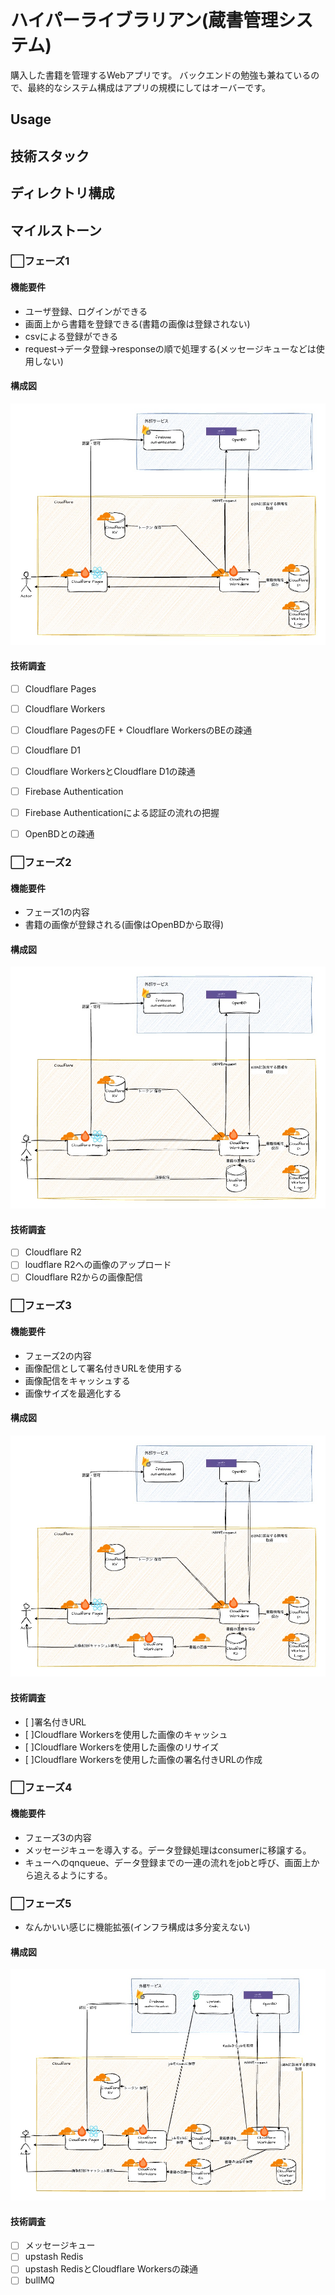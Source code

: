 # ハイパーライブラリアン(蔵書管理システム)
購入した書籍を管理するWebアプリです。
バックエンドの勉強も兼ねているので、最終的なシステム構成はアプリの規模にしてはオーバーです。

## Usage

## 技術スタック

## ディレクトリ構成

## マイルストーン
### ⬜️フェーズ1
#### 機能要件
- ユーザ登録、ログインができる
- 画面上から書籍を登録できる(書籍の画像は登録されない)
- csvによる登録ができる
- request→データ登録→responseの順で処理する(メッセージキューなどは使用しない)

#### 構成図
![Ph1](README_images/ph1.jpg)

#### 技術調査
- [ ] Cloudflare Pages
- [ ] Cloudflare Workers
- [ ] Cloudflare PagesのFE + Cloudflare WorkersのBEの疎通
- [ ] Cloudflare D1
- [ ] Cloudflare WorkersとCloudflare D1の疎通
- [ ] Firebase Authentication
- [ ] Firebase Authenticationによる認証の流れの把握
- [ ] OpenBDとの疎通


### ⬜️フェーズ2
#### 機能要件
- フェーズ1の内容
- 書籍の画像が登録される(画像はOpenBDから取得)

#### 構成図
![Ph2](README_images/ph2.jpg)

#### 技術調査
- [ ] Cloudflare R2
- [ ] loudflare R2への画像のアップロード
- [ ] Cloudflare R2からの画像配信

### ⬜️フェーズ3
#### 機能要件
- フェーズ2の内容
- 画像配信として署名付きURLを使用する
- 画像配信をキャッシュする
- 画像サイズを最適化する

#### 構成図
![Ph3](README_images/ph3.jpg)

#### 技術調査
- [ ]署名付きURL
- [ ]Cloudflare Workersを使用した画像のキャッシュ
- [ ]Cloudflare Workersを使用した画像のリサイズ
- [ ]Cloudflare Workersを使用した画像の署名付きURLの作成

### ⬜️フェーズ4
#### 機能要件
- フェーズ3の内容
- メッセージキューを導入する。データ登録処理はconsumerに移譲する。
- キューへのqnqueue、データ登録までの一連の流れをjobと呼び、画面上から追えるようにする。

### ⬜️フェーズ5
- なんかいい感じに機能拡張(インフラ構成は多分変えない)

#### 構成図
![Ph4](README_images/ph4.jpg)

#### 技術調査
- [ ] メッセージキュー
- [ ] upstash Redis
- [ ] upstash RedisとCloudflare Workersの疎通
- [ ] bullMQ